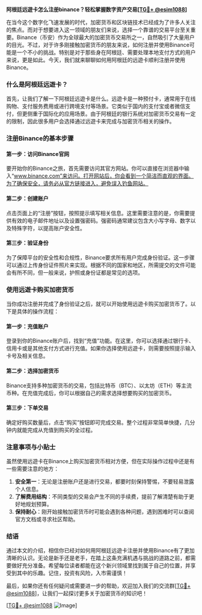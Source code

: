 **阿根廷远遊卡怎么注册binance？轻松掌握数字资产交易[[TG💪+ @esim1088](https://t.me/s/esim1088)]**

在当今这个数字化飞速发展的时代，加密货币和区块链技术已经成为了许多人关注的焦点。而对于想要进入这一领域的朋友们来说，选择一个靠谱的交易平台至关重要。Binance（币安）作为全球最大的加密货币交易所之一，自然吸引了大量用户的目光。不过，对于许多刚接触加密货币的朋友来说，如何注册并使用Binance可能是一个不小的挑战。特别是对于那些身在阿根廷、需要处理本地支付方式的用户来说，更是如此。今天，我们就来聊聊如何用阿根廷的远遊卡顺利注册并使用Binance。

### 什么是阿根廷远遊卡？

首先，让我们了解一下阿根廷远遊卡是什么。远遊卡是一种预付卡，通常用于在线购物、支付服务费用或进行跨境支付等场景。它类似于国内的支付宝或者微信支付，但更侧重于国际化的应用场景。由于阿根廷的银行系统对加密货币交易有一定的限制，因此很多用户会选择通过远遊卡来完成与加密货币相关的操作。

### 注册Binance的基本步骤

#### 第一步：访问Binance官网

要开始你的Binance之旅，首先需要访问其官方网站。你可以直接在浏览器中输入“www.binance.com”来访问。打开网站后，你会看到一个简洁而直观的界面。为了确保安全，请务必从官方链接进入，避免误入钓鱼网站。

#### 第二步：创建账户

点击页面上的“注册”按钮，按照提示填写相关信息。这里需要注意的是，你需要提供有效的电子邮件地址以及设置强密码。强密码通常建议包含大小写字母、数字以及特殊字符，以提高账户安全性。

#### 第三步：验证身份

为了保障平台的安全性和合规性，Binance要求所有用户完成身份验证。这一步骤可以通过上传身份证件照片来实现。根据不同的国家和地区，所需提交的文件可能会有所不同，但一般来说，护照或身份证都是常见的选项。

### 使用远遊卡购买加密货币

当你成功注册并完成了身份验证之后，就可以开始使用远遊卡购买加密货币了。以下是具体的操作流程：

#### 第一步：充值账户

登录到你的Binance账户后，找到“充值”功能。在这里，你可以选择通过银行卡、信用卡或是其他支付方式进行充值。如果你选择使用远遊卡，则需要按照提示输入卡号及相关信息。

#### 第二步：选择加密货币

Binance支持多种加密货币的交易，包括比特币（BTC）、以太坊（ETH）等主流币种。在充值完成后，你可以根据自己的需求选择想要购买的加密货币。

#### 第三步：下单交易

确定好购买数量后，点击“购买”按钮即可完成交易。整个过程非常简单快捷，几分钟内就能完成从充值到购买的全过程。

### 注意事项与小贴士

虽然使用远遊卡在Binance上购买加密货币相对方便，但在实际操作过程中还是有一些需要注意的地方：

1. **安全第一**：无论是注册账户还是进行交易，都要时刻保持警惕，不要轻易泄露个人信息。
2. **了解费用结构**：不同类型的交易会产生不同的手续费，提前了解清楚有助于更好地规划预算。
3. **保持耐心**：刚开始接触加密货币时可能会遇到各种问题，遇到困难时可以查阅官方文档或寻求社区帮助。

### 结语

通过本文的介绍，相信你已经对如何用阿根廷远遊卡注册并使用Binance有了更加清晰的认识。无论是新手还是老手，在踏上这条充满机遇与挑战的道路之前，都需要做好充分准备。希望每位读者都能在这个新兴领域里找到属于自己的位置，并享受到其中的乐趣。记住，投资有风险，入市需谨慎！

最后，如果你还有任何疑问或需要进一步的帮助，欢迎加入我们的交流群[[TG💪+ @esim1088](https://t.me/s/esim1088)]，让我们一起探讨更多关于加密货币的知识吧！

[[TG💪+ @esim1088](https://t.me/s/esim1088) ![Image](https://i.postimg.cc/4NQfJmqS/Snipaste-2025-05-13-00-14-12.png)]